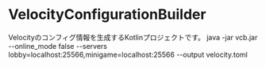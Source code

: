 # VelocityConfigurationBuilder
Velocityのコンフィグ情報を生成するKotlinプロジェクトです。
java -jar vcb.jar --online_mode false --servers lobby=localhost:25566,minigame=localhost:25566 --output velocity.toml
